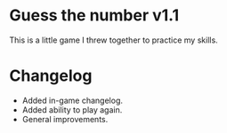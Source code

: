 # Guess the number v1.1
This is a little game I threw together to practice my skills.

# Changelog
- Added in-game changelog.
- Added ability to play again.
- General improvements.